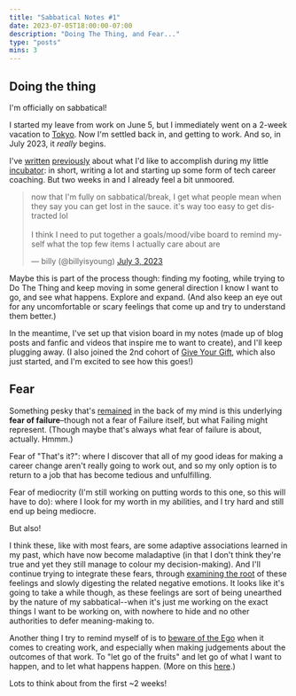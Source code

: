 ```yaml
---
title: "Sabbatical Notes #1"
date: 2023-07-05T18:00:00-07:00
description: "Doing The Thing, and Fear..."
type: "posts"
mins: 3
---
```


## Doing the thing

I'm officially on sabbatical!

I started my leave from work on June 5, but I immediately went on a 2-week vacation to <a target="_blank" href="https://billy.dev/posts/tokyo-2023/">Tokyo</a>. Now I'm settled back in, and getting to work. And so, in July 2023, it _really_ begins.

I've <a target="_blank" href="https://billy.dev/posts/are-you-gonna-travel/">written</a> <a target="_blank" href="https://billy.dev/posts/new-game-plus/">previously</a> about what I'd like to accomplish during my little <a target="_blank" href="https://twitter.com/billyisyoung/status/1664677103177203716">incubator</a>: in short, writing a lot and starting up some form of tech career coaching. But two weeks in and I already feel a bit unmoored.

<blockquote class="twitter-tweet"><p lang="en" dir="ltr">now that I&#39;m fully on sabbatical/break, I get what people mean when they say you can get lost in the sauce. it&#39;s way too easy to get distracted lol<br><br>I think I need to put together a goals/mood/vibe board to remind myself what the top few items I actually care about are</p>&mdash; billy (@billyisyoung) <a href="https://twitter.com/billyisyoung/status/1676004834544357376?ref_src=twsrc%5Etfw">July 3, 2023</a></blockquote> <script async src="https://platform.twitter.com/widgets.js" charset="utf-8"></script>

Maybe this is part of the process though: finding my footing, while trying to Do The Thing and keep moving in some general direction I know I want to go, and see what happens. Explore and expand. (And also keep an eye out for any uncomfortable or scary feelings that come up and try to understand them better.)

In the meantime, I've set up that vision board in my notes (made up of blog posts and fanfic and videos that inspire me to want to create), and I'll keep plugging away. (I also joined the 2nd cohort of <a target="_blank" href="https://tasshin.com/give-your-gift/">Give Your Gift</a>, which also just started, and I'm excited to see how this goes!)

## Fear

Something pesky that's <a target="_blank" href="https://billy.dev/posts/turning-30/">remained</a> in the back of my mind is this underlying **fear of failure**–though not a fear of Failure itself, but what Failing might represent. (Though maybe that's always what fear of failure is about, actually. Hmmm.)

Fear of "That's it?": where I discover that all of my good ideas for making a career change aren't really going to work out, and so my only option is to return to a job that has become tedious and unfulfilling.

Fear of mediocrity (I'm still working on putting words to this one, so this will have to do): where I look for my worth in my abilities, and I try hard and still end up being mediocre.

But also!

I think these, like with most fears, are some adaptive associations learned in my past, which have now become maladaptive (in that I don't think they're true and yet they still manage to colour my decision-making). And I'll continue trying to integrate these fears, through <a target="_blank" href="https://twitter.com/billyisyoung/status/1482102103233466375">examining the root</a> of these feelings and slowly digesting the related negative emotions. It looks like it's going to take a while though, as these feelings are sort of being unearthed by the nature of my sabbatical--when it's just me working on the exact things I want to be working on, with nowhere to hide and no other authorities to defer meaning-making to.

Another thing I try to remind myself of is to <a target="_blank" href="https://billy.dev/posts/brain-and-ego/">beware of the Ego</a> when it comes to creating work, and especially when making judgements about the outcomes of that work. To "let go of the fruits" and let go of what I want to happen, and to let what happens happen. (More on this <a target="_blank" href="https://www.goodreads.com/review/show/4690225821">here</a>.)

Lots to think about from the first ~2 weeks!
